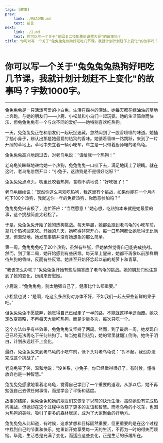 ```yaml
---
tags: [故事]
prev: 
    link: ./README.md
    text: 前言
next: 
    link: ./2.md
    text: 你可以写一个关于"他回复二技能重新设置大哥"的故事吗？
title: 你可以写一个关于"兔兔兔兔热狗好吧吃几节课，我就计划计划赶不上变化"的故事吗？
---
```


# 你可以写一个关于"兔兔兔兔热狗好吧吃几节课，我就计划计划赶不上变化"的故事吗？字数1000字。
---
兔兔兔兔是一只活泼可爱的小白兔，生活在森林的深处。她每天都在绿油油的草地上奔跑，与她的朋友们——小鹿、小松鼠和小鸟们一起玩耍。她的生活简单而快乐，但兔兔兔兔有一个与众不同的爱好——她特别喜欢吃热狗。

一天，兔兔兔兔正在和朋友们一起玩捉迷藏，忽然闻到了一股香喷喷的味道。她抽了抽小鼻子，辨认出那是她最爱的热狗的香味。她循着香味一路跳跃，来到了一片开阔的草地上。草地中央立着一辆小吃车，车主是一只带着厨师帽的老乌龟。

兔兔兔兔高兴地跑过去，对老乌龟说：“请给我一个热狗！”

老乌龟笑眯眯地递给她一个热狗，兔兔兔兔一口咬下去，满足地闭上了眼睛。就在这时，老乌龟忽然开口：“小兔子，这热狗是不是很好吃呀？”

兔兔兔兔点点头，嘴里还咬着热狗，含糊不清地说：“好吃极了！”

老乌龟继续说：“既然你这么喜欢吃热狗，我这里有个挑战，如果你能在一个月内吃下100个热狗，我就送你一年的免费热狗，你愿意参加吗？”

兔兔兔兔兴奋极了，连忙答应：“当然愿意！”她心想，吃热狗本来就是她最爱的事，这个挑战简直太轻松了。

于是，兔兔兔兔开始了她的热狗挑战。每天早晨，她都会跑到老乌龟的小吃车前，拿几个热狗回来吃。开始的几天，她吃得非常开心，每一口热狗都让她觉得无比满足。但渐渐地，她发现事情并没有她想象的那么简单。

第一周，兔兔兔兔吃了20个热狗，虽然有些腻，但她依然觉得自己能完成挑战。然而，到了第二周，她开始感到有些厌烦。每天早上醒来，她都不再像以前那样期待热狗的香味，反而有些反胃。她甚至开始怀念起以前的胡萝卜和青草。

“我该怎么办呢？”兔兔兔兔开始有些后悔答应了老乌龟的挑战。她的朋友们也注意到了她的变化，纷纷来安慰她。

小鹿说：“兔兔兔兔，别太勉强自己了，健康比什么都重要。”

小松鼠也说：“是啊，吃这么多热狗对身体不好，不如我们一起去采些新鲜的果子吧。”

但兔兔兔兔不愿放弃，她觉得自己已经走了一半的路，不能就这样半途而废。她决定改变策略，不再每天大量吃热狗，而是少量多次，每次只吃一个。

这个方法似乎有些效果，兔兔兔兔又坚持了两周。然而，到了最后一周，她发现自己已经无法再吃下任何热狗了。每当她看到热狗，她的胃里就翻江倒海。她终于明白，计划永远赶不上变化。

最终，兔兔兔兔来到老乌龟的小吃车前，低下头对老乌龟说：“对不起，我没办法完成这个挑战了。”

老乌龟笑了笑，温和地说：“没关系，小兔子。你已经做得很好了，有时候，懂得放弃也是一种智慧。”

兔兔兔兔感激地看着老乌龟，觉得自己学到了一个重要的道理。从那以后，她不再勉强自己去做任何事情，而是学会了平衡和适度。

故事的结尾，兔兔兔兔和她的朋友们又恢复了以前的快乐生活。虽然她没有完成热狗挑战，但她却在这个过程中收获了更多的友谊和智慧。而老乌龟的小吃车，也因为热狗的美味，吸引了更多的森林居民，成为了大家聚会的好地方。

兔兔兔兔从此知道，有时候，追求梦想和目标固然重要，但更重要的是在这个过程中找到自己的节奏和快乐。她重新开始享受每一天的生活，不再为一时的得失而烦恼。毕竟，生活总是充满了变化，而适应这些变化，正是生活的乐趣所在。
